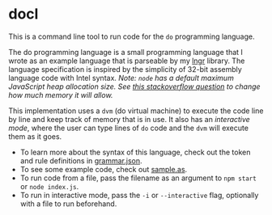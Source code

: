 # docl

This is a command line tool to run code for the `do` programming language.

The do programming language is a small programming language that I wrote as an example language that is parseable by my [lngr](https://www.npmjs.com/package/lngr) library. The language specification is inspired by the simplicity of 32-bit assembly language code with Intel syntax. _Note: `node` has a default maximum JavaScript heap allocation size. See [this stackoverflow question](https://stackoverflow.com/questions/34356012/how-to-increase-nodejs-default-memory) to change how much memory it will allow._

This implementation uses a `dvm` (do virtual machine) to execute the code line by line and keep track of memory that is in use. It also has an _interactive mode_, where the user can type lines of `do` code and the `dvm` will execute them as it goes.

- To learn more about the syntax of this language, check out the token and rule definitions in [grammar.json](https://github.com/dodgez/docl/blob/master/grammar.json).
- To see some example code, check out [sample.as](https://github.com/dodgez/docl/blob/master/sample.as).
- To run code from a file, pass the filename as an argument to `npm start` or `node index.js`.
- To run in interactive mode, pass the `-i` or `--interactive` flag, optionally with a file to run beforehand.
